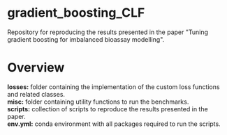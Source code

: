 # gradient_boosting_CLF
Repository for reproducing the results presented in the paper "Tuning gradient boosting for imbalanced bioassay modelling".

# Overview
**losses:** folder containing the implementation of the custom loss functions and related classes.<br />
**misc:** folder containing utility functions to run the benchmarks.<br />
**scripts:** collection of scripts to reproduce the results presented in the paper.<br />
**env.yml:** conda environment with all packages required to run the scripts.<br />
